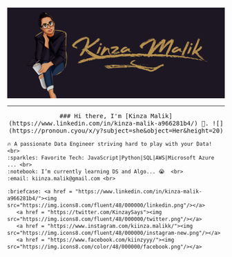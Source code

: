 <!-- <a href="#"><img width="100%" height="auto" src="https://i.imgur.com/iXuL1HG.png" height="175px"/></a>
<a href="#"><img width="100%" height="auto" src="./final.jpg" height="100px"/></a>
<a href="#"><img width="100%" height="auto" src="https://simplabs.com/assets/images/posts/2021-05-26-keeping-a-clean-git-history/illustration-a40c9543b15297efda375329d5ee380d.svg" height="175px"/></a> -->

<a href="#"> <img  src="./transparent5.png"/></a>
<!-- <a href="#"><img width="100%" height="auto" src="http://handboofixk.datalad.org/en/latest/_images/gitidentity.svg" height="175px"/></a>
<a href="#"><img width="100%" height="auto" src="./icon.png" height="100px"/></a>
 -->
<!-- <h1 align="center">Hi <img src="https://raw.githubusercontent.com/MartinHeinz/MartinHeinz/master/wave.gif" width="30px">, I'm Kinza Malik</h1>
<h3 align="center">I'm a passionate Full Stack Developer And Data Engineer from Pakistan.</h3> -->


<!-- ## 🙋‍♂️ About Me
<div>Icons made by <a href="https://www.freepik.com" title="Freepik">Freepik</a> from <a href="https://www.flaticon.com/" title="Flaticon">www.flaticon.com</a></div> -->
<!-- - 🔭 I’m currently working on **<img src="./react.png"/>** -->

<!-- - 🌱 I’m currently learning **Data Structures and Algorithms.** -->




<!-- - 👯 I’m looking to collaborate on **OpenSource Projects** -->
<!-- - 👨‍💻 All of my projects are available at **[My Portfolio](https://subhamraoniar.com)** -->

<!--  📫 How to reach me **kiinza.malik@gmail.com** -->

<!-- - ⚡ Fun fact **I play games and go to the GYM very often.** -->

<!-- ## 🚀 Languages and Tools: -->

<!-- <p align="left"> 
   <img src="https://img.icons8.com/dusk/64/000000/php-logo.png"/>
    <a href="https://reactjs.org/" target="_blank"> <img src="https://img.icons8.com/color/48/000000/react-native.png"/> </a>
    <a href="https://spring.io/projects/spring-boot" target="_blank"> <img src="https://img.icons8.com/color/48/000000/spring-logo.png"/> </a> 
    <a href="https://developer.mozilla.org/en-US/docs/Web/JavaScript" target="_blank"> <img src="https://img.icons8.com/color/48/000000/javascript.png"/> </a> 
    <a href="https://www.w3.org/html/" target="_blank"> <img src="https://img.icons8.com/color/48/000000/html-5.png"/> </a> 
    <a href="https://www.w3schools.com/css/" target="_blank"> <img src="https://img.icons8.com/color/48/000000/css3.png"/> </a> 
    <a href="https://getbootstrap.com" target="_blank"> <img src="https://img.icons8.com/color/48/000000/bootstrap.png"/> </a> 
    <a href="https://www.python.org" target="_blank"> <img src="https://img.icons8.com/color/48/000000/python.png"/> </a> 
    <a style="padding-right:8px;" href="https://nodejs.org" target="_blank"> <img src="https://img.icons8.com/color/48/000000/nodejs.png"/> </a> 
    <a style="padding-right:8px;" href="https://www.mysql.com/" target="_blank"> <img src="https://img.icons8.com/fluent/50/000000/mysql-logo.png"/> </a>
    <a href="https://www.mongodb.com/" target="_blank"> <img src="https://raw.githubusercontent.com/devicons/devicon/master/icons/mongodb/mongodb-original-wordmark.svg" alt="mongodb" width="48" height="48"/> </a> 
    <a href="https://firebase.google.com/" target="_blank"> <img src="https://img.icons8.com/color/48/000000/firebase.png"/> </a> 
    <a href="https://postman.com" target="_blank"> <img src="https://www.vectorlogo.zone/logos/getpostman/getpostman-icon.svg" alt="postman" width="45" height="45"/> </a>   
    <a href="https://git-scm.com/" target="_blank"> <img src="https://img.icons8.com/color/48/000000/git.png"/> </a> 
   <img src="https://img.icons8.com/fluency/48/000000/laravel.png"/>
    <a href="https://redux.js.org" target="_blank"> <img src="https://img.icons8.com/color/48/000000/redux.png"/> </a>
    <a href="https://expressjs.com" target="_blank"> <img src="https://raw.githubusercontent.com/devicons/devicon/master/icons/express/express-original-wordmark.svg" alt="express" width="40" height="40"/> </a>
</p> -->

<!--  [![React Badge](https://img.shields.io/badge/-React-61DBFB?style=for-the-badge&labelColor=black&logo=react&logoColor=61DBFB)](#)  [![Javascript Badge](https://img.shields.io/badge/-Javascript-F0DB4F?style=for-the-badge&labelColor=black&logo=javascript&logoColor=F0DB4F)](#) [![Typescript Badge](https://img.shields.io/badge/-Typescript-007acc?style=for-the-badge&labelColor=black&logo=typescript&logoColor=007acc)](#) [![Nodejs Badge](https://img.shields.io/badge/-Nodejs-3C873A?style=for-the-badge&labelColor=black&logo=node.js&logoColor=3C873A)](#) [![GraphQL Badge](https://img.shields.io/badge/-GraphQl-e535ab?style=for-the-badge&labelColor=black&logo=node.js&logoColor=e535ab)](#) 
<br/>

<p align="center">
    <a href="https://github.com/Kinzamalik/github-readme-streak-stats">
        <img title="🔥 Get streak stats for your profile at git.io/streak-stats" alt="Subham Raoniar's streak" src="https://github-readme-streak-stats.herokuapp.com/?user=Kinzamalik&theme=black-ice&hide_border=true&stroke=0000&background=060A0CD0"/>
    </a>
</p> -->


<hr></hr>
<p align="center">
  <samp>
    ### Hi there, I'm [Kinza Malik](https://www.linkedin.com/in/kinza-malik-a966281b4/) 👋. ![](https://pronoun.cyou/x/y?subject=she&object=Her&height=20)
   
    🔥 A passionate Data Engineer striving hard to play with your Data!   <br>
    :sparkles: Favorite Tech: JavaScript|Python|SQL|AWS|Microsoft Azure ... <br>
    :notebook: I’m currently learning DS and Algo... 😭  <br>
    :email:	kiinza.malik@gmail.com <br>
<!--     :art: Portfolio: https://saadpasta.github.io <br> -->
<!--      ## Connect with me: -->
    :briefcase: <a href = "https://www.linkedin.com/in/kinza-malik-a966281b4/"><img src="https://img.icons8.com/fluent/48/000000/linkedin.png"/></a>
       <a href = "https://twitter.com/KinzaySays"><img src="https://img.icons8.com/fluent/48/000000/twitter.png"/></a>
       <a href = "https://www.instagram.com/kiinza.malikk/"><img src="https://img.icons8.com/fluent/48/000000/instagram-new.png"/></a>
       <a href = "https://www.facebook.com/kiinzyyy/"><img src="https://img.icons8.com/color/48/000000/facebook.png"/></a>
   
<!--                 
 
       <p align="left">

       <a href = "https://www.linkedin.com/in/kinza-malik-a966281b4/"><img src="https://img.icons8.com/fluent/48/000000/linkedin.png"/></a>
       <a href = "https://twitter.com/KinzaySays"><img src="https://img.icons8.com/fluent/48/000000/twitter.png"/></a>
       <a href = "https://www.instagram.com/kiinza.malikk/"><img src="https://img.icons8.com/fluent/48/000000/instagram-new.png"/></a>
       <a href = "https://www.facebook.com/kiinzyyy/"><img src="https://img.icons8.com/color/48/000000/facebook.png"/></a>

       </p> -->
  </samp>
</p>




<!--  ## 📊 My Github Stats

  <br/>
    <a href="https://github.com/Kinzamalik/github-readme-stats"><img alt="Subham Raoniar's Github Stats" src="https://github-readme-stats.vercel.app/api?username=Kinzamalik&show_icons=true&count_private=true&theme=react&hide_border=true&bg_color=0D1117" /></a>
  <a href="https://github.com/Kinzamalik/github-readme-stats"><img alt="Kinza Malik's Top Languages" src="https://github-readme-stats.vercel.app/api/top-langs/?username=Kinzamalik&langs_count=8&count_private=true&layout=compact&theme=react&hide_border=true&bg_color=0D1117" /></a>
  <br/>
 <b>Note:</b> Top languages is only a metric of the languages my public code consists of and doesn't reflect experience or skill level.


<br/>
<br/>

<a href="https://github.com/Kinzamalik/github-readme-activity-graph"><img alt="Kinza Malik's Activity Graph" src="https://activity-graph.herokuapp.com/graph?username=Kinzamalik&bg_color=0D1117&color=5BCDEC&line=5BCDEC&point=FFFFFF&hide_border=true" /></a>

<br/>
<br/> -->



<!-- ## ❤ Views and Followers
<a href="https://github.com/Meghna-DAS/github-profile-views-counter">
    <img src="https://komarev.com/ghpvc/?username=Kinzamalik">
</a>
<a href="https://github.com/Kinzamalik?tab=followers"><img src="https://img.shields.io/github/followers/Kinzamalik?label=Followers&style=social" alt="GitHub Badge"></a> -->
